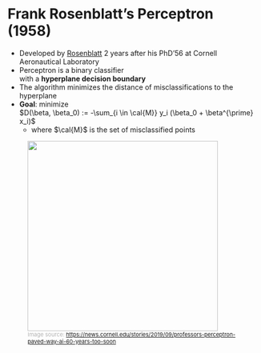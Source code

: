 # Frank Rosenblatt’s Perceptron (1958)
<div class="grid grid-cols-[3fr_2fr]">

* Developed by [Rosenblatt](https://en.wikipedia.org/wiki/Frank_Rosenblatt) 2 years after his PhD’56 at Cornell Aeronautical Laboratory
* Perceptron is a binary classifier<br> with a **hyperplane decision boundary**
* The algorithm minimizes the distance of misclassifications to the hyperplane
* **Goal**: minimize<br> $D(\beta, \beta_0) := -\sum_{i \in \cal{M}} y_i (\beta_0 + \beta^{\prime} x_i)$
	* where $\cal{M}$ is the set of misclassified points

<div>
  <figure>
    <img src="/Rosenblatt.png" style="width: 380px; position: relative">
    <figcaption style="color:#b3b3b3ff; font-size: 11px">Image source:
      <a href="https://news.cornell.edu/stories/2019/09/professors-perceptron-paved-way-ai-60-years-too-soon">https://news.cornell.edu/stories/2019/09/professors-perceptron-paved-way-ai-60-years-too-soon</a>
    </figcaption>
  </figure>
</div>
</div>